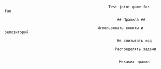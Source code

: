                                                     Test joint game for fun

                                                        ## Правила ##
                                                        
                                               Использовать комиты и репозиторий 
                                               
                                                        Не слизывать код 
                                                        
                                                       Распределять задачи 
                                                       
                                                       
                                                         Никаких правил
                                                        
                                                        
                                               


